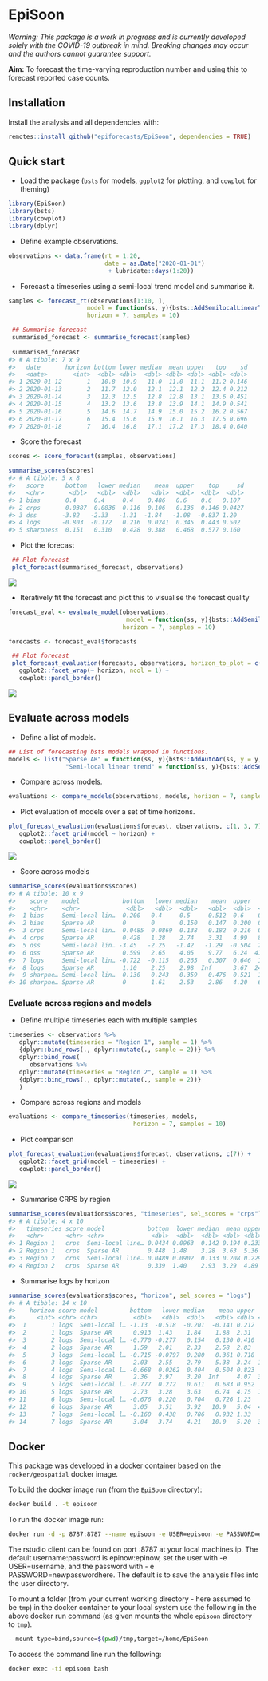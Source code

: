 
# EpiSoon

*Warning: This package is a work in progress and is currently developed
solely with the COVID-19 outbreak in mind. Breaking changes may occur
and the authors cannot guarantee support.*

**Aim:** To forecast the time-varying reproduction number and using this
to forecast reported case counts.

## Installation

Install the analysis and all dependencies with:

``` r
remotes::install_github("epiforecasts/EpiSoon", dependencies = TRUE)
```

## Quick start

  - Load the package (`bsts` for models, `ggplot2` for plotting, and
    `cowplot` for theming)

<!-- end list -->

``` r
library(EpiSoon)
library(bsts)
library(cowplot)
library(dplyr)
```

  - Define example observations.

<!-- end list -->

``` r
observations <- data.frame(rt = 1:20,
                           date = as.Date("2020-01-01")
                            + lubridate::days(1:20))
```

  - Forecast a timeseries using a semi-local trend model and summarise
    it.

<!-- end list -->

``` r
samples <- forecast_rt(observations[1:10, ],
                      model = function(ss, y){bsts::AddSemilocalLinearTrend(ss, y = y)},
                      horizon = 7, samples = 10)

 ## Summarise forecast
 summarised_forecast <- summarise_forecast(samples)
 
 summarised_forecast
#> # A tibble: 7 x 9
#>   date       horizon bottom lower median  mean upper   top    sd
#>   <date>       <int>  <dbl> <dbl>  <dbl> <dbl> <dbl> <dbl> <dbl>
#> 1 2020-01-12       1   10.8  10.9   11.0  11.0  11.1  11.2 0.146
#> 2 2020-01-13       2   11.7  12.0   12.1  12.1  12.2  12.4 0.212
#> 3 2020-01-14       3   12.3  12.5   12.8  12.8  13.1  13.6 0.451
#> 4 2020-01-15       4   13.2  13.6   13.8  13.9  14.1  14.9 0.541
#> 5 2020-01-16       5   14.6  14.7   14.9  15.0  15.2  16.2 0.567
#> 6 2020-01-17       6   15.4  15.6   15.9  16.1  16.3  17.5 0.696
#> 7 2020-01-18       7   16.4  16.8   17.1  17.2  17.3  18.4 0.640
```

  - Score the forecast

<!-- end list -->

``` r
scores <- score_forecast(samples, observations)

summarise_scores(scores)
#> # A tibble: 5 x 8
#>   score      bottom   lower median    mean  upper    top     sd
#>   <chr>       <dbl>   <dbl>  <dbl>   <dbl>  <dbl>  <dbl>  <dbl>
#> 1 bias       0.4     0.4     0.4    0.486   0.6    0.6   0.107 
#> 2 crps       0.0387  0.0836  0.116  0.106   0.136  0.146 0.0427
#> 3 dss       -3.82   -2.33   -1.31  -1.84   -1.08  -0.837 1.20  
#> 4 logs      -0.803  -0.172   0.216  0.0241  0.345  0.443 0.502 
#> 5 sharpness  0.151   0.310   0.428  0.388   0.468  0.577 0.160
```

  - Plot the forecast

<!-- end list -->

``` r
 ## Plot forecast
 plot_forecast(summarised_forecast, observations)
```

![](man/figures/unnamed-chunk-7-1.png)<!-- -->

  - Iteratively fit the forecast and plot this to visualise the forecast
    quality

<!-- end list -->

``` r
forecast_eval <- evaluate_model(observations,
                                 model = function(ss, y){bsts::AddSemilocalLinearTrend(ss, y = y)},
                                horizon = 7, samples = 10)

forecasts <- forecast_eval$forecasts

 ## Plot forecast
 plot_forecast_evaluation(forecasts, observations, horizon_to_plot = c(1, 3, 7)) +
   ggplot2::facet_wrap(~ horizon, ncol = 1) +
   cowplot::panel_border()
```

![](man/figures/unnamed-chunk-8-1.png)<!-- -->

## Evaluate across models

  - Define a list of models.

<!-- end list -->

``` r
## List of forecasting bsts models wrapped in functions.
models <- list("Sparse AR" = function(ss, y){bsts::AddAutoAr(ss, y = y, lags = 7)},
                "Semi-local linear trend" = function(ss, y){bsts::AddSemilocalLinearTrend(ss, y = y)})
```

  - Compare across
models.

<!-- end list -->

``` r
evaluations <- compare_models(observations, models, horizon = 7, samples = 10)
```

  - Plot evaluation of models over a set of time
horizons.

<!-- end list -->

``` r
plot_forecast_evaluation(evaluations$forecast, observations, c(1, 3, 7)) +
   ggplot2::facet_grid(model ~ horizon) +
   cowplot::panel_border()
```

![](man/figures/unnamed-chunk-11-1.png)<!-- -->

  - Score across models

<!-- end list -->

``` r
summarise_scores(evaluations$scores)
#> # A tibble: 10 x 9
#>    score    model            bottom   lower median    mean  upper    top      sd
#>    <chr>    <chr>             <dbl>   <dbl>  <dbl>   <dbl>  <dbl>  <dbl>   <dbl>
#>  1 bias     Semi-local lin…  0.200   0.4     0.5     0.512  0.6    0.9     0.194
#>  2 bias     Sparse AR        0       0       0.150   0.147  0.200  0.358   0.125
#>  3 crps     Semi-local lin…  0.0485  0.0869  0.138   0.182  0.216  0.673   0.165
#>  4 crps     Sparse AR        0.428   1.28    2.74    3.31   4.99   8.39    2.41 
#>  5 dss      Semi-local lin… -3.45   -2.25   -1.42   -1.29  -0.504  2.08    1.35 
#>  6 dss      Sparse AR        0.599   2.65    4.05    9.77   6.24  41.8    24.7  
#>  7 logs     Semi-local lin… -0.722  -0.115   0.265   0.307  0.646  1.94    0.659
#>  8 logs     Sparse AR        1.10    2.25    2.98  Inf      3.67  24.5   Inf    
#>  9 sharpne… Semi-local lin…  0.130   0.243   0.359   0.476  0.521  1.73    0.438
#> 10 sharpne… Sparse AR        0       1.61    2.53    2.86   4.20   6.63    1.81
```

### Evaluate across regions and models

  - Define multiple timeseries each with multiple samples

<!-- end list -->

``` r
timeseries <- observations %>% 
   dplyr::mutate(timeseries = "Region 1", sample = 1) %>% 
   {dplyr::bind_rows(., dplyr::mutate(., sample = 2))} %>% 
   dplyr::bind_rows(
      observations %>% 
   dplyr::mutate(timeseries = "Region 2", sample = 1) %>% 
   {dplyr::bind_rows(., dplyr::mutate(., sample = 2))}
   )
```

  - Compare across regions and models

<!-- end list -->

``` r
evaluations <- compare_timeseries(timeseries, models,
                                   horizon = 7, samples = 10)
```

  - Plot comparison

<!-- end list -->

``` r
plot_forecast_evaluation(evaluations$forecast, observations, c(7)) +
   ggplot2::facet_grid(model ~ timeseries) +
   cowplot::panel_border()
```

![](man/figures/unnamed-chunk-15-1.png)<!-- -->

  - Summarise CRPS by region

<!-- end list -->

``` r
summarise_scores(evaluations$scores, "timeseries", sel_scores = "crps")
#> # A tibble: 4 x 10
#>   timeseries score model            bottom  lower median  mean upper   top    sd
#>   <chr>      <chr> <chr>             <dbl>  <dbl>  <dbl> <dbl> <dbl> <dbl> <dbl>
#> 1 Region 1   crps  Semi-local line… 0.0434 0.0963  0.142 0.194 0.233 0.735 0.161
#> 2 Region 1   crps  Sparse AR        0.448  1.48    3.28  3.63  5.36  8.21  2.39 
#> 3 Region 2   crps  Semi-local line… 0.0489 0.0902  0.133 0.208 0.229 0.844 0.199
#> 4 Region 2   crps  Sparse AR        0.339  1.40    2.93  3.29  4.89  8.63  2.28
```

  - Summarise logs by horizon

<!-- end list -->

``` r
summarise_scores(evaluations$scores, "horizon", sel_scores = "logs")
#> # A tibble: 14 x 10
#>    horizon score model         bottom   lower median    mean upper   top      sd
#>      <int> <chr> <chr>          <dbl>   <dbl>  <dbl>   <dbl> <dbl> <dbl>   <dbl>
#>  1       1 logs  Semi-local l… -1.13  -0.518  -0.201  -0.141 0.212  1.00   0.565
#>  2       1 logs  Sparse AR      0.913  1.43    1.84    1.88  2.31   3.04   0.596
#>  3       2 logs  Semi-local l… -0.770 -0.277   0.154   0.130 0.410  1.26   0.516
#>  4       2 logs  Sparse AR      1.59   2.01    2.33    2.58  2.83   5.91   1.07 
#>  5       3 logs  Semi-local l… -0.715 -0.0797  0.280   0.361 0.718  1.64   0.644
#>  6       3 logs  Sparse AR      2.03   2.55    2.79    5.38  3.24  14.5   16.4  
#>  7       4 logs  Semi-local l… -0.668  0.0262  0.404   0.504 0.823  2.02   0.666
#>  8       4 logs  Sparse AR      2.36   2.97    3.20  Inf     4.07  36.7  Inf    
#>  9       5 logs  Semi-local l… -0.777  0.272   0.611   0.683 0.952  2.09   0.663
#> 10       5 logs  Sparse AR      2.73   3.28    3.63    6.74  4.75  17.9   14.8  
#> 11       6 logs  Semi-local l… -0.676  0.220   0.704   0.726 1.23   2.14   0.766
#> 12       6 logs  Sparse AR      3.05   3.51    3.92   10.9   5.04  40.5   32.2  
#> 13       7 logs  Semi-local l… -0.160  0.438   0.786   0.932 1.33   2.30   0.735
#> 14       7 logs  Sparse AR      3.04   3.74    4.21   10.0   5.20  34.0   26.5
```

## Docker

This package was developed in a docker container based on the
`rocker/geospatial` docker image.

To build the docker image run (from the `EpiSoon` directory):

``` bash
docker build . -t episoon
```

To run the docker image
run:

``` bash
docker run -d -p 8787:8787 --name episoon -e USER=episoon -e PASSWORD=episoon episoon
```

The rstudio client can be found on port :8787 at your local machines ip.
The default username:password is epinow:epinow, set the user with -e
USER=username, and the password with - e PASSWORD=newpasswordhere. The
default is to save the analysis files into the user directory.

To mount a folder (from your current working directory - here assumed to
be `tmp`) in the docker container to your local system use the following
in the above docker run command (as given mounts the whole `episoon`
directory to `tmp`).

``` bash
--mount type=bind,source=$(pwd)/tmp,target=/home/EpiSoon
```

To access the command line run the following:

``` bash
docker exec -ti episoon bash
```
